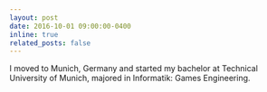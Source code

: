 ```yaml
---
layout: post
date: 2016-10-01 09:00:00-0400
inline: true
related_posts: false
---
```


I moved to Munich, Germany and started my bachelor at Technical University of Munich, majored in Informatik: Games Engineering.
